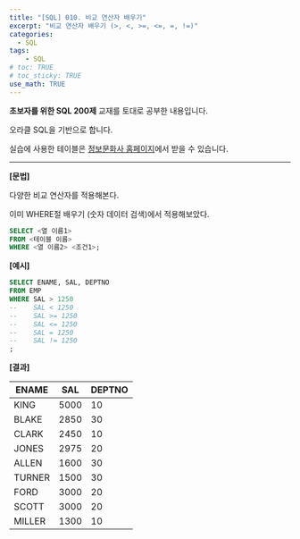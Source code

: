 ```yaml
---
title: "[SQL] 010. 비교 연산자 배우기"
excerpt: "비교 연산자 배우기 (>, <, >=, <=, =, !=)"
categories: 
  - SQL
tags: 
    - SQL
# toc: TRUE
# toc_sticky: TRUE
use_math: TRUE
---
```


**초보자를 위한 SQL 200제** 교재를 토대로 공부한 내용입니다.

오라클 SQL을 기반으로 합니다.

실습에 사용한 테이블은 [정보문화사 홈페이지](http://infopub.co.kr/index.asp)에서 받을 수 있습니다.

---

**[문법]**

다양한 비교 연산자를 적용해본다.

이미 WHERE절 배우기 (숫자 데이터 검색)에서 적용해보았다.

```sql
SELECT <열 이름1>
FROM <테이블 이름>
WHERE <열 이름2> <조건1>;
```

**[예시]**

```sql
SELECT ENAME, SAL, DEPTNO
FROM EMP
WHERE SAL > 1250
--    SAL < 1250
--    SAL >= 1250
--    SAL <= 1250
--    SAL = 1250
--    SAL != 1250
;
```


**[결과]**

ENAME|SAL|DEPTNO
|-|-|-|
KING|5000|10
BLAKE|2850|30
CLARK|2450|10
JONES|2975|20
ALLEN|1600|30
TURNER|1500|30
FORD|3000|20
SCOTT|3000|20
MILLER|1300|10
